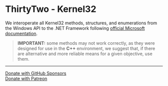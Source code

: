 [url_github_sponsors]: https://github.com/sponsors/eduardobaginskicosta
[url_patreon]: https://www.patreon.com/eduardobcosta
[url_microsoft_docs]: https://learn.microsoft.com/en-us/windows/console/console-reference

# ThirtyTwo - Kernel32

We interoperate all Kernel32 methods, structures, and enumerations from the Windows API to the .NET Framework following [official Microsoft documentation][url_microsoft_docs].

> **IMPORTANT:** some methods may not work correctly, as they were designed for use in the **C++** environment, we suggest that, if there are alternative and more reliable means for a given objective, use them.

---

[Donate with GitHub Sponsors][url_github_sponsors]  
[Donate with Patreon][url_patreon]

